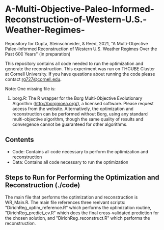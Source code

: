 # A-Multi-Objective-Paleo-Informed-Reconstruction-of-Western-U.S.-Weather-Regimes-

Repository for Gupta, Steinschneider, & Reed, 2021, "A Multi-Objective Paleo-Informed Reconstruction of Western U.S. Weather Regimes Over the Past 600 Years" (in preparation)

This repository contains all code needed to run the optimization and generate the reconstruction. This experiment was run on THCUBE Cluster at Cornell University. If you have questions about running the code please contact rg727@cornell.edu.  

Note: One missing file is:

1) borg.R: The R wrapper for the Borg Multi-Objective Evolutionary Algorithm (http://borgmoea.org/), a licensed software. Please request access from the website. Alternatively, the optimization and reconstruction can be performed without Borg, using any standard multi-objective algorithm, though the same quality of results and convergence cannot be guaranteed for other algorithms. 

## Contents ##
* Code: Contains all code necessary to perform the optimization and reconstruction
* Data: Contains all code necessary to run the optimization

## Steps to Run for Performing the Optimization and Reconstruction (./code) ## 

The main file that performs the optimization and reconstruction is WR_Main.R. The main file references three reelvant scripts: "DirichReg_optim_reference.R" which performs the optimization routine, "DirichReg_predict_cv.R" which does the final cross-validated prediction for the chosen solution, and "DirichReg_reconstruct.R" which performs the reconstruction. 

